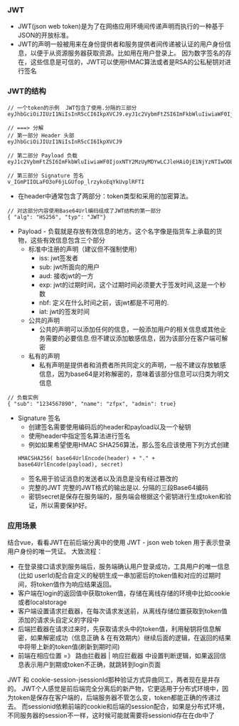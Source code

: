 ### JWT
* JWT(json web token)是为了在网络应用环境间传递声明而执行的一种基于JSON的开放标准。
* JWT的声明一般被用来在身份提供者和服务提供者间传递被认证的用户身份信息，以便于从资源服务器获取资源。比如用在用户登录上。
因为数字签名的存在，这些信息是可信的，JWT可以使用HMAC算法或者是RSA的公私秘钥对进行签名

### JWT的结构
```
// 一个token的示例  JWT包含了使用.分隔的三部分
eyJhbGciOiJIUzI1NiIsInR5cCI6IkpXVCJ9.eyJ1c2VybmFtZSI6ImFkbWluIiwiaWF0IjoxNTY2MzUyMDYwLCJleHAiOjE1NjYzNTIwODB9.v_IGmPIIOLaFO3oF6jLGUfop_lrzykoEqYkUvplRFTI

// ===> 分解
// 第一部分 Header 头部
eyJhbGciOiJIUzI1NiIsInR5cCI6IkpXVCJ9

// 第二部分 Payload 负载
eyJ1c2VybmFtZSI6ImFkbWluIiwiaWF0IjoxNTY2MzUyMDYwLCJleHAiOjE1NjYzNTIwODB9

// 第三部分 Signature 签名
v_IGmPIIOLaFO3oF6jLGUfop_lrzykoEqYkUvplRFTI
```
* 在header中通常包含了两部分：token类型和采用的加密算法。
```
// 对这部分内容使用Base64Url编码组成了JWT结构的第一部分
{ "alg": "HS256", "typ": "JWT"} 
```

* Payload - 负载就是存放有效信息的地方。这个名字像是指货车上承载的货物，这些有效信息包含三个部分
    * 标准中注册的声明（建议但不强制使用）
        * iss: jwt签发者
        * sub: jwt所面向的用户
        * aud: 接收jwt的一方
        * exp: jwt的过期时间，这个过期时间必须要大于签发时间,这是一个秒数
        * nbf: 定义在什么时间之前，该jwt都是不可用的.
        * iat: jwt的签发时间
    * 公共的声明
        * 公共的声明可以添加任何的信息，一般添加用户的相关信息或其他业务需要的必要信息.但不建议添加敏感信息，因为该部分在客户端可解密
    * 私有的声明
        * 私有声明是提供者和消费者所共同定义的声明，一般不建议存放敏感信息，因为base64是对称解密的，意味着该部分信息可以归类为明文信息
```
// 负载实例
{ "sub": "1234567890", "name": "zfpx", "admin": true} 
```

* Signature 签名
    * 创建签名需要使用编码后的header和payload以及一个秘钥
    * 使用header中指定签名算法进行签名
    * 例如如果希望使用HMAC SHA256算法，那么签名应该使用下列方式创建
    ```
    HMACSHA256( base64UrlEncode(header) + "." + base64UrlEncode(payload), secret) 
    ```
    * 签名用于验证消息的发送者以及消息是没有经过篡改的
    * 完整的JWT 完整的JWT格式的输出是以. 分隔的三段Base64编码
    * 密钥secret是保存在服务端的，服务端会根据这个密钥进行生成token和验证，所以需要保护好。


### 应用场景
结合vue，看看JWT在前后端分离中的使用
JWT - json web token 用于表示登录用户身份的唯一凭证。
大致流程：
* 在登录接口请求到服务端后，服务端确认用户登录成功，工具用户的唯一信息(比如 userId)配合自定义的秘钥生成一串加密后的token值和对应的过期时间，将token值作为响应结果返回。
* 客户端在login的返回值中获取token值，存储在离线存储的环境中比如cookie或者localstorage
* 客户端设置请求拦截器，在每次请求发送前，从离线存储位置获取到token值添加的请求头自定义的字段中
* 后端拦截器在请求过来时，先获取请求头中的token值，利用秘钥将信息解密，如果解密成功（信息正确 & 在有效期内）继续后面的逻辑，在返回的结果中将带上新的token值(刷新到期时间)
* 前端在相应位置 =》  路由拦截器 | 响应拦截器 中设置判断逻辑，如果返回信息表示用户到期或token不正确，就跳转到login页面

JWT 和 cookie-session-jsessionId那种验证方式异曲同工，两者现在是并存的。
JWT个人感觉是前后端完全分离后的新产物，它更适用于分布式环境中，因为token是保存在客户端的，后端服务器不管怎么变，token都能正确的传递过去。
而sessionid依赖前端的cookie和后端的session配合，如果是分布式环境，不同服务器的session不一样，这时候可能就需要将sessionid存在在db中了